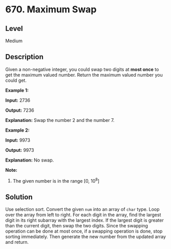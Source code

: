 # 670. Maximum Swap
## Level
Medium

## Description
Given a non-negative integer, you could swap two digits at **most once** to get the maximum valued number. Return the maximum valued number you could get.

**Example 1:**

**Input:** 2736

**Output:** 7236

**Explanation:** Swap the number 2 and the number 7.

**Example 2:**

**Input:** 9973

**Output:** 9973

**Explanation:** No swap.

**Note:**
1. The given number is in the range [0, 10<sup>8</sup>]

## Solution
Use selection sort. Convert the given `num` into an array of `char` type. Loop over the array from left to right. For each digit in the array, find the largest digit in its right subarray with the largest index. If the largest digit is greater than the current digit, then swap the two digits. Since the swapping operation can be done at most once, if a swapping operation is done, stop sorting immediately. Then generate the new number from the updated array and return.
